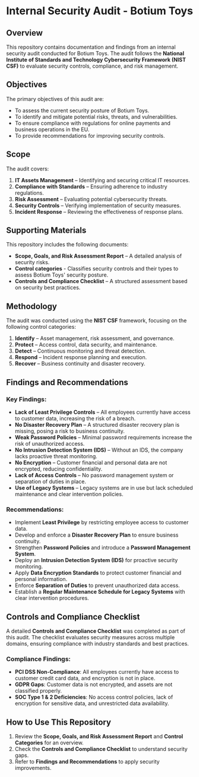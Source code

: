 # Internal Security Audit - Botium Toys

## Overview
This repository contains documentation and findings from an internal security audit conducted for Botium Toys. The audit follows the **National Institute of Standards and Technology Cybersecurity Framework (NIST CSF)** to evaluate security controls, compliance, and risk management.

## Objectives
The primary objectives of this audit are:
- To assess the current security posture of Botium Toys.
- To identify and mitigate potential risks, threats, and vulnerabilities.
- To ensure compliance with regulations for online payments and business operations in the EU.
- To provide recommendations for improving security controls.

## Scope
The audit covers:
1. **IT Assets Management** – Identifying and securing critical IT resources.
2. **Compliance with Standards** – Ensuring adherence to industry regulations.
3. **Risk Assessment** – Evaluating potential cybersecurity threats.
4. **Security Controls** – Verifying implementation of security measures.
5. **Incident Response** – Reviewing the effectiveness of response plans.

## Supporting Materials
This repository includes the following documents:
- **Scope, Goals, and Risk Assessment Report** – A detailed analysis of security risks.
- **Control categories** - Classifies security controls and their types to assess Botium Toys' security posture.
- **Controls and Compliance Checklist** – A structured assessment based on security best practices.


## Methodology
The audit was conducted using the **NIST CSF** framework, focusing on the following control categories:
1. **Identify** – Asset management, risk assessment, and governance.
2. **Protect** – Access control, data security, and maintenance.
3. **Detect** – Continuous monitoring and threat detection.
4. **Respond** – Incident response planning and execution.
5. **Recover** – Business continuity and disaster recovery.

## Findings and Recommendations
### Key Findings:
- **Lack of Least Privilege Controls** – All employees currently have access to customer data, increasing the risk of a breach.
- **No Disaster Recovery Plan** – A structured disaster recovery plan is missing, posing a risk to business continuity.
- **Weak Password Policies** – Minimal password requirements increase the risk of unauthorized access.
- **No Intrusion Detection System (IDS)** – Without an IDS, the company lacks proactive threat monitoring.
- **No Encryption** – Customer financial and personal data are not encrypted, reducing confidentiality.
- **Lack of Access Controls** – No password management system or separation of duties in place.
- **Use of Legacy Systems** – Legacy systems are in use but lack scheduled maintenance and clear intervention policies.

### Recommendations:
- Implement **Least Privilege** by restricting employee access to customer data.
- Develop and enforce a **Disaster Recovery Plan** to ensure business continuity.
- Strengthen **Password Policies** and introduce a **Password Management System**.
- Deploy an **Intrusion Detection System (IDS)** for proactive security monitoring.
- Apply **Data Encryption Standards** to protect customer financial and personal information.
- Enforce **Separation of Duties** to prevent unauthorized data access.
- Establish a **Regular Maintenance Schedule for Legacy Systems** with clear intervention procedures.

## Controls and Compliance Checklist
A detailed **Controls and Compliance Checklist** was completed as part of this audit. The checklist evaluates security measures across multiple domains, ensuring compliance with industry standards and best practices.

### Compliance Findings:
- **PCI DSS Non-Compliance**: All employees currently have access to customer credit card data, and encryption is not in place.
- **GDPR Gaps**: Customer data is not encrypted, and assets are not classified properly.
- **SOC Type 1 & 2 Deficiencies**: No access control policies, lack of encryption for sensitive data, and unrestricted data availability.

## How to Use This Repository
1. Review the **Scope, Goals, and Risk Assessment Report** and **Control Categories** for an overview.
2. Check the **Controls and Compliance Checklist** to understand security gaps.
3. Refer to **Findings and Recommendations** to apply security improvements.



